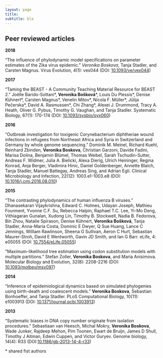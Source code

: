 ```yaml
---
layout: page
title: 
subtitle: bla
---
```


## Peer reviewed articles  

**2018**

“The influence of phylodynamic model specifications on parameter estimates of the Zika virus epidemic.” _Veronika Boskova_, Tanja Stadler, and Carsten Magnus. Virus Evolution, 4(1): vex044 (DOI: [10.1093/ve/vex044](https://doi.org/10.1093/ve/vex044))
      
**2017**  
    
“Taming the BEAST - A Community Teaching Material Resource for BEAST 2.” Joëlle Barido-Sottani&ast;, **Veronika Bošková**&ast;, Louis Du Plessis&ast;, Denise Kühnert&ast;, Carsten Magnus&ast;, Venelin Mitov&ast;, Nicola F. Müller&ast;, Jūlija Pečerska&ast;, David A. Rasmussen&ast;, Chi Zhang&ast;, Alexei J. Drummond, Tracy A. Heath, Oliver G. Pybus, Timothy G. Vaughan, and Tanja Stadler. Systematic Biology, 67(1): 170-174 (DOI: [10.1093/sysbio/syx060](https://doi.org/10.1093/sysbio/syx060))

**2016**  
    
“Outbreak investigation for toxigenic Corynebacterium diphtheriae wound infections in refugees from Northeast Africa and Syria in Switzerland and Germany by whole genome sequencing.” Dominik M. Meinel, Richard Kuehl, Reinhard Zbinden, **Veronika Boskova**, Christian Garzoni, Davide Fadini, Marisa Dolina, Benjamin Blümel, Thomas Weibel, Sarah Tschudin-Sutter, Andreas F. Widmer, Julia A. Bielicki, Alexa Dierig, Ulrich Heininger, Regina Konrad, Anja Berger, Vladimira Hinic, Daniel Goldenberger, Annette Blaich, Tanja Stadler, Manuel Battegay, Andreas Sing, and Adrian Egli. Clinical Microbiology and Infection, 22(12): 1003.e1-1003.e8 (DOI: [10.1016/j.cmi.2016.08.010](https://doi.org/10.1016/j.cmi.2016.08.010))

**2015**  

“The contrasting phylodynamics of human influenza B viruses.” Dhanasekaran Vijaykrishna, Edward C. Holmes, Udayan Joseph, Mathieu Fourment, Yvonne C.F. Su, Rebecca Halpin, Raphael T.C. Lee, Yi-Mo Deng, Vithiagaran Gunalan, Xudong Lin, Timothy B. Stockwell, Nadia B. Fedorova, Bin Zhou, Natalie Spirason, Denise Kühnert, **Veronika Bošková**, Tanja Stadler, Anna-Maria Costa, Dominic E Dwyer, Q Sue Huang, Lance C Jennings, William Rawlinson, Sheena G Sullivan, Aeron C Hurt, Sebastian Maurer-Stroh, David E Wentworth, Gavin JD Smith, and Ian G Barr. eLife, 4: e05055 (DOI: [10.7554/eLife.05055](https://doi.org/10.7554/eLife.05055))

"Maximum-likelihood tree estimation using codon substitution models with multiple partitions.” Stefan Zoller, **Veronika Boskova**, and Maria Anisimova. Molecular Biology and Evolution, 32(8): 2208-2216 (DOI: [10.1093/molbev/msv097](https://doi.org/10.1093/molbev/msv097))

**2014**  

“Inference of epidemiological dynamics based on simulated phylogenies using birth-death and coalescent models.” **Veronika Boskova**, Sebastian Bonhoeffer, and Tanja Stadler. PLoS Computational Biology, 10(11): e1003913 (DOI: [10.1371/journal.pcbi.1003913](https://doi.org/10.1371/journal.pcbi.1003913))

**2013**  

“Systematic biases in DNA copy number originate from isolation procedures.” Sebastiaan van Heesch, Michal Mokry, **Veronika Boskova**, Wade Junker, Rajdeep Mehon, Pim Toonen, Ewart de Bruijn, James D Shull, Timothy J Aitman, Edwin Cuppen, and Victor Guryev. Genome biology, 14(4): R33 (DOI:[10.1186/gb-2013-14-4-r33](https://doi.org/10.1186/gb-2013-14-4-r33))


&ast; shared fist authors
